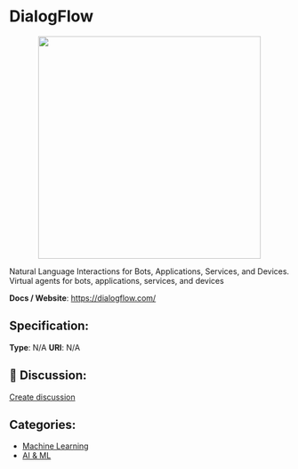 # DialogFlow
<p align="center">
    <img width="400" src="https://raw.githubusercontent.com/apis-list/apis-list/main/apis/dialogflow/logo_256x256.png" />
</p>

Natural Language Interactions for Bots, Applications, Services, and Devices.  Virtual agents for bots, applications, services, and devices

**Docs / Website**: https://dialogflow.com/

## Specification:
**Type**:  N/A 
**URI**:  N/A 

## 💬 Discussion:
[Create discussion](https://github.com/apis-list/apis-list/discussions/new)

## Categories:
- [Machine Learning](https://github.com/apis-list/apis-list#machine-learning)
- [AI & ML](https://github.com/apis-list/apis-list#ai-and-ml)



